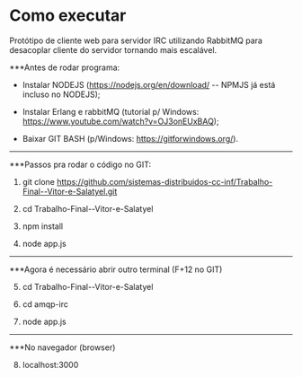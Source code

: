 # Como executar
Protótipo de cliente web para servidor IRC utilizando RabbitMQ para desacoplar cliente do servidor tornando mais escalável.

***Antes de rodar programa: 

- Instalar NODEJS (https://nodejs.org/en/download/    -- NPMJS já está incluso no NODEJS);

- Instalar Erlang e rabbitMQ (tutorial p/ Windows: https://www.youtube.com/watch?v=OJ3onEUxBAQ);

- Baixar GIT BASH (p/Windows: https://gitforwindows.org/).

----------------------------------------------------------------

***Passos pra rodar o código no GIT:

1)   git clone https://github.com/sistemas-distribuidos-cc-inf/Trabalho-Final--Vitor-e-Salatyel.git

2)   cd Trabalho-Final--Vitor-e-Salatyel

3)   npm install

4)   node app.js

----------------------------------------------------

***Agora é necessário abrir outro terminal (F+12 no GIT)

5)   cd Trabalho-Final--Vitor-e-Salatyel

6)   cd amqp-irc

7)   node app.js

----------------------------------
***No navegador (browser)

8)   localhost:3000
